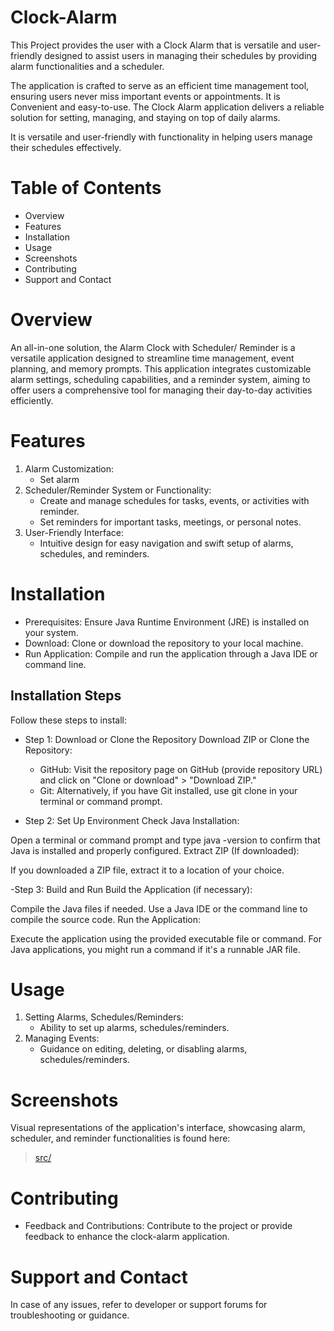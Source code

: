 # Clock-Alarm
This Project provides the user with a Clock Alarm that is versatile and user-friendly designed to assist users in managing their schedules by
providing  alarm functionalities and a scheduler.

The application is crafted to serve as an efficient time management tool, ensuring users never miss important events or appointments. It is 
Convenient and easy-to-use. The Clock Alarm application delivers a reliable solution for setting, managing, and staying on top of daily alarms.

It is versatile and user-friendly with functionality in helping users manage their schedules effectively.

# Table of Contents
  - Overview
  - Features
  - Installation
  - Usage
  - Screenshots
  - Contributing
  - Support and Contact

# Overview
An all-in-one solution, the Alarm Clock with Scheduler/ Reminder is a versatile application designed to streamline time management, event planning,
and memory prompts. This application integrates customizable alarm settings, scheduling capabilities, and a reminder system, aiming to offer users a
comprehensive tool for managing their day-to-day activities efficiently.

# Features
   1. Alarm Customization:
      - Set alarm
   2. Scheduler/Reminder System or Functionality:
      - Create and manage schedules for tasks, events, or activities with reminder.
      - Set reminders for important tasks, meetings, or personal notes.
   3. User-Friendly Interface:
      - Intuitive design for easy navigation and swift setup of alarms, schedules, and reminders.

# Installation
  - Prerequisites: Ensure Java Runtime Environment (JRE) is installed on your system.
  - Download: Clone or download the repository to your local machine.
  - Run Application: Compile and run the application through a Java IDE or command line.

## Installation Steps
Follow these steps to install:

 - Step 1: Download or Clone the Repository
  Download ZIP or Clone the Repository:
    - GitHub: Visit the repository page on GitHub (provide repository URL) and click on "Clone or download" > "Download ZIP."
    - Git: Alternatively, if you have Git installed, use git clone <repository URL> in your terminal or command prompt.
      
 - Step 2: Set Up Environment
  Check Java Installation:

  Open a terminal or command prompt and type java -version to confirm that Java is installed and properly configured.
  Extract ZIP (If downloaded):

If you downloaded a ZIP file, extract it to a location of your choice.

 -Step 3: Build and Run
Build the Application (if necessary):

Compile the Java files if needed. Use a Java IDE or the command line to compile the source code.
Run the Application:

Execute the application using the provided executable file or command. For Java applications, you might run a command if it's a runnable JAR file.


  
# Usage
  1. Setting Alarms, Schedules/Reminders:
      - Ability to set up alarms, schedules/reminders.
  2. Managing Events:
      - Guidance on editing, deleting, or disabling alarms, schedules/reminders.

# Screenshots
Visual representations of the application's interface, showcasing alarm, scheduler, and reminder functionalities is found here:
> [src/](https://github.com/NonyeP/Java-Digital-Clock/blob/main/ClockWithAlarm.jpg)

# Contributing
  - Feedback and Contributions: Contribute to the project or provide feedback to enhance the clock-alarm application.

# Support and Contact
In case of any issues, refer to developer or support forums for troubleshooting or guidance.



















